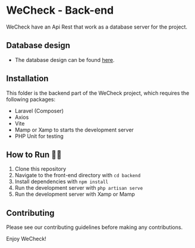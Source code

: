 # WeCheck - Back-end

WeCheck have an Api Rest that work as a database server for the project.

## Database design

-   The database design can be found [here](https://drawsql.app/teams/rubricas/diagrams/new-db).

## Installation

This folder is the backend part of the WeCheck project, which requires the following packages:

-   Laravel (Composer)
-   Axios
-   Vite
-   Mamp or Xamp to starts the development server
-   PHP Unit for testing

## How to Run :mechanic:

1. Clone this repository
2. Navigate to the front-end directory with `cd backend`
3. Install dependencies with `npm install`
4. Run the development server with `php artisan serve`
5. Run the development server with Xamp or Mamp

## Contributing

Please see our contributing guidelines before making any contributions.

Enjoy WeCheck!
